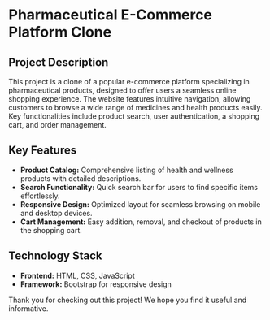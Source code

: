 # Pharmaceutical E-Commerce Platform Clone

## Project Description

This project is a clone of a popular e-commerce platform specializing in pharmaceutical products, designed to offer users a seamless online shopping experience. The website features intuitive navigation, allowing customers to browse a wide range of medicines and health products easily. Key functionalities include product search, user authentication, a shopping cart, and order management.

## Key Features
- **Product Catalog:** Comprehensive listing of health and wellness products with detailed descriptions.
- **Search Functionality:** Quick search bar for users to find specific items effortlessly.
- **Responsive Design:** Optimized layout for seamless browsing on mobile and desktop devices.
- **Cart Management:** Easy addition, removal, and checkout of products in the shopping cart.


## Technology Stack
- **Frontend:** HTML, CSS, JavaScript
- **Framework:** Bootstrap for responsive design

Thank you for checking out this project! We hope you find it useful and informative.
  


